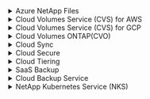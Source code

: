 <details>
<summary>Azure NetApp Files</summary>
this is hidden
</details>

<details>
<summary>Cloud Volumes Service (CVS) for AWS</summary>
this is hidden
</details>

<details>
<summary>Cloud Volumes Service (CVS) for GCP</summary>
this is hidden
</details>

<details>
<summary>Cloud Volumes ONTAP(CVO)</summary>
this is hidden
</details>

<details>
<summary>Cloud Sync</summary>
this is hidden
</details>

<details>
<summary>Cloud Secure</summary>
this is hidden
</details>

<details>
<summary>Cloud Tiering</summary>
this is hidden
</details>

<details>
<summary>SaaS Backup</summary>
this is hidden
</details>

<details>
<summary>Cloud Backup Service</summary>
this is hidden
</details>

<details>
<summary>NetApp Kubernetes Service (NKS)</summary>
this is hidden
</details>

